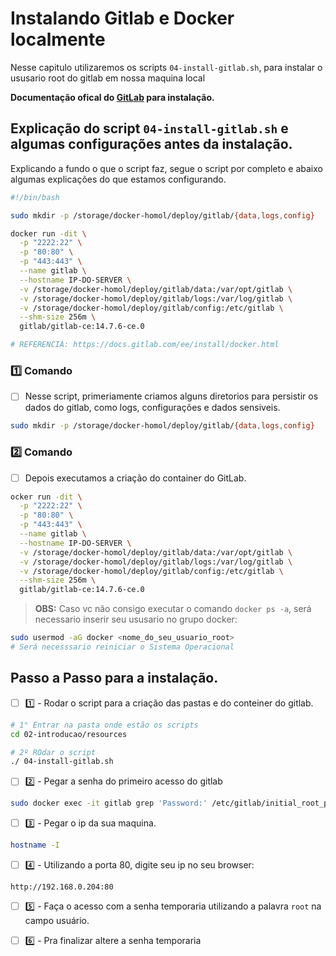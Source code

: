 # Instalando Gitlab e Docker localmente

Nesse capitulo utilizaremos os scripts `04-install-gitlab.sh`, para instalar o ususario root do gitlab em nossa maquina local

**Documentação ofical do [GitLab]( https://docs.gitlab.com/ee/install/docker.html) para instalação.**

## Explicação do script `04-install-gitlab.sh` e algumas configurações antes da instalação.

Explicando a fundo o que o script faz, segue o script por completo e abaixo algumas explicações do que estamos configurando.

```bash
#!/bin/bash

sudo mkdir -p /storage/docker-homol/deploy/gitlab/{data,logs,config}

docker run -dit \
  -p "2222:22" \
  -p "80:80" \
  -p "443:443" \
  --name gitlab \
  --hostname IP-DO-SERVER \
  -v /storage/docker-homol/deploy/gitlab/data:/var/opt/gitlab \
  -v /storage/docker-homol/deploy/gitlab/logs:/var/log/gitlab \
  -v /storage/docker-homol/deploy/gitlab/config:/etc/gitlab \
  --shm-size 256m \
  gitlab/gitlab-ce:14.7.6-ce.0

# REFERENCIA: https://docs.gitlab.com/ee/install/docker.html
``` 
### 1️⃣ Comando 
- [ ] Nesse script, primeriamente criamos alguns diretorios para persistir os dados do gitlab, como logs, configurações e dados sensiveis.

```bash
sudo mkdir -p /storage/docker-homol/deploy/gitlab/{data,logs,config}
```

### 2️⃣ Comando
- [ ] Depois executamos a criação do container do GitLab.

```bash
ocker run -dit \
  -p "2222:22" \
  -p "80:80" \
  -p "443:443" \
  --name gitlab \
  --hostname IP-DO-SERVER \
  -v /storage/docker-homol/deploy/gitlab/data:/var/opt/gitlab \
  -v /storage/docker-homol/deploy/gitlab/logs:/var/log/gitlab \
  -v /storage/docker-homol/deploy/gitlab/config:/etc/gitlab \
  --shm-size 256m \
  gitlab/gitlab-ce:14.7.6-ce.0
```

> **OBS:** Caso vc não consigo executar o comando `docker ps -a`, será necessario inserir seu ususario no grupo docker:

```bash
sudo usermod -aG docker <nome_do_seu_usuario_root>
# Será necesssario reiniciar o Sistema Operacional

```

## Passo a Passo para a instalação.

- [ ] 1️⃣ - Rodar o script para a criação das pastas e do conteiner do gitlab.

```bash
# 1° Entrar na pasta onde estão os scripts
cd 02-introducao/resources

# 2º ROdar o script
./ 04-install-gitlab.sh
```

- [ ] 2️⃣ - Pegar a senha do primeiro acesso do gitlab
```bash
sudo docker exec -it gitlab grep 'Password:' /etc/gitlab/initial_root_password
```

- [ ] 3️⃣ - Pegar o ip da sua maquina.
```bash
hostname -I
```

- [ ] 4️⃣ - Utilizando a porta 80, digite seu ip no seu browser:
```
http://192.168.0.204:80
```

- [ ] 5️⃣ - Faça o acesso com a senha temporaria utilizando a palavra `root` na campo usuário.

- [ ] 6️⃣ - Pra finalizar altere a senha temporaria
